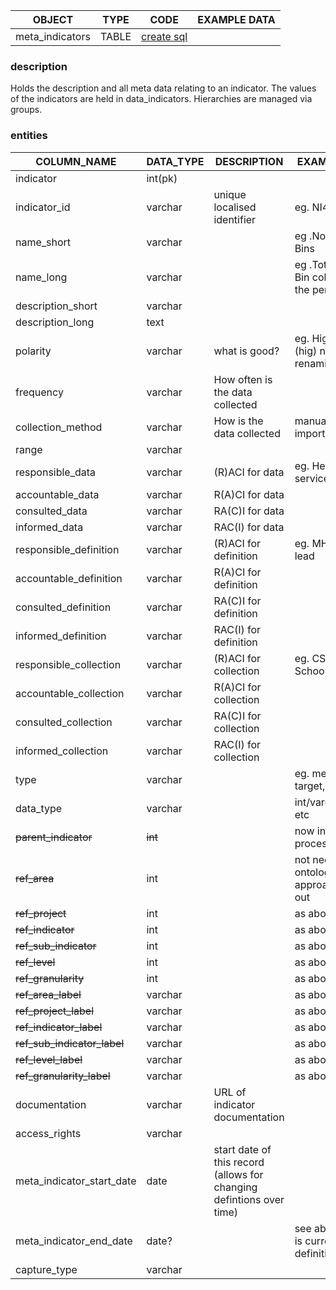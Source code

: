 
| OBJECT|TYPE |CODE  |EXAMPLE DATA|
| -------------------------- | ------- |--|--|
| meta_indicators |  TABLE | [create sql](https://github.com/infojam/alfama/blob/main/data-structure/SQL/meta_indicators.sql)  |  |  

### description
Holds the description and all meta data relating to an indicator. The values of the indicators are held in data_indicators. Hierarchies are managed via groups.
### entities
| COLUMN_NAME| DATA_TYPE| DESCRIPTION |EXAMPLE / NOTE
| -------------------------- | ------- |--|--|
| indicator                  | int(pk)        |||
| indicator_id              | varchar    |unique localised identifier|eg. NI45C|
| name_short                | varchar    ||eg .No. Missed Bins|
| name_long                 | varchar    ||eg .Total Missed Bin collections in the period|
| description_short         | varchar    |||
| description_long          | text       |||
| polarity                   | varchar    |what is good? |eg. High is good (hig) needs renaming|
| frequency                  | varchar    |How often is the data collected||
| collection_method                  | varchar    |How is the data collected|manual, automatic, import|
| range                      | varchar    |||
| responsible_data          | varchar    |(R)ACI for data|eg. Head of service|
| accountable_data          | varchar    |R(A)CI for data||
| consulted_data            | varchar    |RA(C)I for data||
| informed_data             | varchar    |RAC(I) for data||
| responsible_definition    | varchar    |(R)ACI for definition|eg. MHCLH or BI lead|
| accountable_definition    | varchar    |R(A)CI for definition||
| consulted_definition      | varchar    |RA(C)I for definition||
| informed_definition       | varchar    |RAC(I) for definition||
| responsible_collection    | varchar    |(R)ACI for collection|eg. CSC analyst or School|
| accountable_collection    | varchar    |R(A)CI for collection||
| consulted_collection      | varchar    |RA(C)I for collection||
| informed_collection       | varchar    |RAC(I) for collection||
| type                       | varchar    ||eg. measure, target, comparitior|
| data_type                 | varchar    ||int/varchar/percent etc|
| ~~parent_indicator~~          | ~~int~~        ||now in relationship process|
| ~~ref_area~~                  | int        ||not needed until ontological approach rolled out|
| ~~ref_project~~               | int        ||as above|
| ~~ref_indicator~~             | int        ||as above|
| ~~ref_sub_indicator~~        | int        ||as above|
| ~~ref_level~~                 | int        ||as above|
| ~~ref_granularity~~           | int        ||as above|
| ~~ref_area_label~~           | varchar    ||as above|
| ~~ref_project_label~~        | varchar    ||as above|
| ~~ref_indicator_label~~      | varchar    ||as above|
| ~~ref_sub_indicator_label~~ | varchar    ||as above|
| ~~ref_level_label~~          | varchar    ||as above|
| ~~ref_granularity_label~~    | varchar    ||as above|
| documentation              | varchar    |URL of indicator documentation||
| access_rights             | varchar    |||
| meta_indicator_start_date                 | date       |start date of this record (allows for changing defintions over time)||
|meta_indicator_end_date                   | date?   ||see above - NULL is current definition|
| capture_type              | varchar    |||
